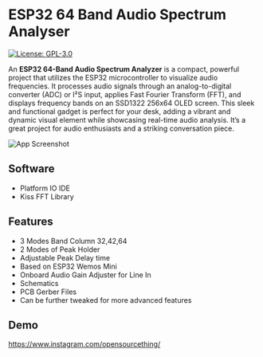
# ESP32 64 Band Audio Spectrum Analyser 

[![License: GPL-3.0](https://img.shields.io/badge/License-GPL%20v3-blue.svg)](https://www.gnu.org/licenses/gpl-3.0)



An **ESP32 64-Band Audio Spectrum Analyzer** is a compact, powerful project that utilizes the ESP32 microcontroller to visualize audio frequencies. It processes audio signals through an analog-to-digital converter (ADC) or I²S input, applies Fast Fourier Transform (FFT), and displays frequency bands on an SSD1322 256x64 OLED screen. This sleek and functional gadget is perfect for your desk, adding a vibrant and dynamic visual element while showcasing real-time audio analysis. It’s a great project for audio enthusiasts and a striking conversation piece.

![App Screenshot](https://github.com/varungujjar/esp32-audio-spectrum-analyser/assets/github_preview.png)



## Software

- Platform IO IDE 
- Kiss FFT Library 


## Features

- 3 Modes Band Column 32,42,64 
- 2 Modes of Peak Holder
- Adjustable Peak Delay time
- Based on ESP32 Wemos Mini
- Onboard Audio Gain Adjuster for Line In
- Schematics
- PCB Gerber Files
- Can be further tweaked for more advanced features
## Demo

https://www.instagram.com/opensourcething/


